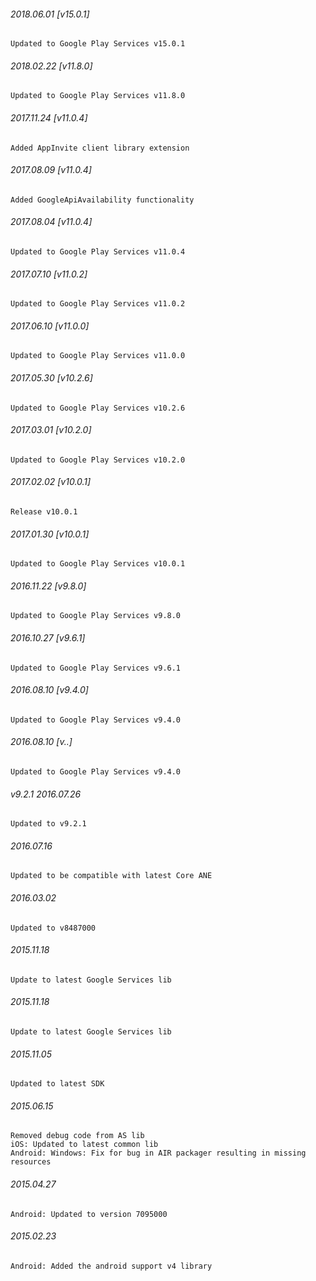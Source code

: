

###### 2018.06.01 [v15.0.1]

```
Updated to Google Play Services v15.0.1
```


###### 2018.02.22 [v11.8.0]

```
Updated to Google Play Services v11.8.0
```


###### 2017.11.24 [v11.0.4]

```
Added AppInvite client library extension
```


###### 2017.08.09 [v11.0.4]

```
Added GoogleApiAvailability functionality
```


###### 2017.08.04 [v11.0.4]

```
Updated to Google Play Services v11.0.4
```


###### 2017.07.10 [v11.0.2]

```
Updated to Google Play Services v11.0.2
```


###### 2017.06.10 [v11.0.0]

```
Updated to Google Play Services v11.0.0
```


###### 2017.05.30 [v10.2.6]

```
Updated to Google Play Services v10.2.6
```


###### 2017.03.01 [v10.2.0]

```
Updated to Google Play Services v10.2.0
```


###### 2017.02.02 [v10.0.1]

```
Release v10.0.1
```


###### 2017.01.30 [v10.0.1]

```
Updated to Google Play Services v10.0.1
```


###### 2016.11.22 [v9.8.0]

```
Updated to Google Play Services v9.8.0
```


###### 2016.10.27 [v9.6.1]

```
Updated to Google Play Services v9.6.1
```


###### 2016.08.10 [v9.4.0]

```
Updated to Google Play Services v9.4.0
```


###### 2016.08.10 [v..]

```
Updated to Google Play Services v9.4.0
```


###### v9.2.1 2016.07.26

```
Updated to v9.2.1
```


######  2016.07.16

```
Updated to be compatible with latest Core ANE
```


###### 2016.03.02

```
Updated to v8487000
```



###### 2015.11.18

```
Update to latest Google Services lib
```


###### 2015.11.18

```
Update to latest Google Services lib
```


###### 2015.11.05

```
Updated to latest SDK
```


###### 2015.06.15

```
Removed debug code from AS lib
iOS: Updated to latest common lib
Android: Windows: Fix for bug in AIR packager resulting in missing resources
```


###### 2015.04.27

```
Android: Updated to version 7095000
```


###### 2015.02.23

```
Android: Added the android support v4 library
```
